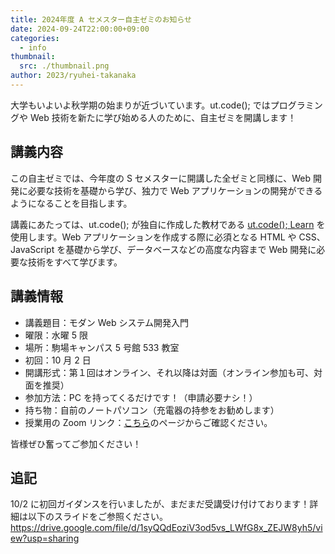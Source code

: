 ```yaml
---
title: 2024年度 A セメスター自主ゼミのお知らせ
date: 2024-09-24T22:00:00+09:00
categories:
  - info
thumbnail:
  src: ./thumbnail.png
author: 2023/ryuhei-takanaka
---
```


大学もいよいよ秋学期の始まりが近づいています。ut.code(); ではプログラミングや Web 技術を新たに学び始める人のために、自主ゼミを開講します！

## 講義内容

この自主ゼミでは、今年度の S セメスターに開講した全ゼミと同様に、Web 開発に必要な技術を基礎から学び、独力で Web アプリケーションの開発ができるようになることを目指します。

講義にあたっては、ut.code(); が独自に作成した教材である [ut.code(); Learn](https://learn.utcode.net/) を使用します。Web アプリケーションを作成する際に必須となる HTML や CSS、JavaScript を基礎から学び、データベースなどの高度な内容まで Web 開発に必要な技術をすべて学びます。

## 講義情報

- 講義題目：モダン Web システム開発入門
- 曜限：水曜 5 限
- 場所：駒場キャンパス 5 号館 533 教室
- 初回：10 月 2 日
- 開講形式：第１回はオンライン、それ以降は対面（オンライン参加も可、対面を推奨）
- 参加方法：PC を持ってくるだけです！（申請必要ナシ！）
- 持ち物：自前のノートパソコン（充電器の持参をお勧めします）
- 授業用の Zoom リンク：[こちら](https://todaijichikai.org/2024aseminorintroduction/)のページからご確認ください。

皆様ぜひ奮ってご参加ください！

## 追記

10/2 に初回ガイダンスを行いましたが、まだまだ受講受け付けております！詳細は以下のスライドをご参照ください。
https://drive.google.com/file/d/1syQQdEoziV3od5vs_LWfG8x_ZEJW8yh5/view?usp=sharing

